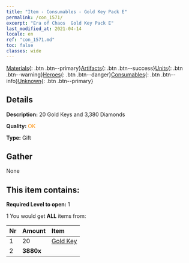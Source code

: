 ```yaml
---
title: "Item - Consumables - Gold Key Pack E"
permalink: /con_1571/
excerpt: "Era of Chaos  Gold Key Pack E"
last_modified_at: 2021-04-14
locale: en
ref: "con_1571.md"
toc: false
classes: wide
---
```

 [Materials](/Items/){: .btn .btn--primary}[Artifacts](/Items/Artifacts/){: .btn .btn--success}[Units](/Items/Units/){: .btn .btn--warning}[Heroes](/Items/Heroes/){: .btn .btn--danger}[Consumables](/Items/Consumables/){: .btn .btn--info}[Unknown](/Items/Unknown/){: .btn .btn--primary}

## Details
 **Description:** 20 Gold Keys and 3,380 Diamonds

 **Quality:** <span style="color: #FF8C00">OK</span>

 **Type:** Gift

## Gather

  None

## This item contains:

 **Required Level to open:** 1

 1 You would get **ALL** items  from:

  | Nr | Amount |     Item    |
  |:---|:-------|:------------|
  | 1 | 20 | [Gold Key](/Items/con_783/) | 
  | 2 |  **3880x** | <i class="fas fa-gem"/> |  | 
